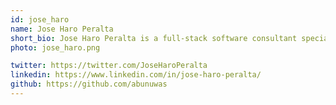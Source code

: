 ```yaml
---
id: jose_haro
name: Jose Haro Peralta
short_bio: Jose Haro Peralta is a full-stack software consultant specialising in Python and DevOps. He’s currently authoring “Developing Microservice APIs with Python” (Manning).
photo: jose_haro.png

twitter: https://twitter.com/JoseHaroPeralta
linkedin: https://www.linkedin.com/in/jose-haro-peralta/
github: https://github.com/abunuwas
---
```

